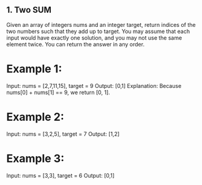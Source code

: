 ## 1. Two SUM

Given an array of integers nums and an integer target, return indices of the two numbers such that they add up to target.
You may assume that each input would have exactly one solution, and you may not use the same element twice.
You can return the answer in any order.

# Example 1:
Input: nums = [2,7,11,15], target = 9
Output: [0,1]
Explanation: Because nums[0] + nums[1] == 9, we return [0, 1].

# Example 2:
Input: nums = [3,2,5], target = 7
Output: [1,2]

# Example 3:
Input: nums = [3,3], target = 6
Output: [0,1]
